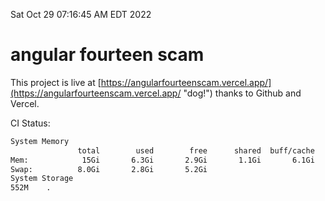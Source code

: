 Sat Oct 29 07:16:45 AM EDT 2022

# angular fourteen scam


This project is live at [https://angularfourteenscam.vercel.app/](https://angularfourteenscam.vercel.app/ "dog!") thanks to Github and Vercel.

CI Status: 

```bash
System Memory
               total        used        free      shared  buff/cache   available
Mem:            15Gi       6.3Gi       2.9Gi       1.1Gi       6.1Gi       7.6Gi
Swap:          8.0Gi       2.8Gi       5.2Gi
System Storage
552M	.
